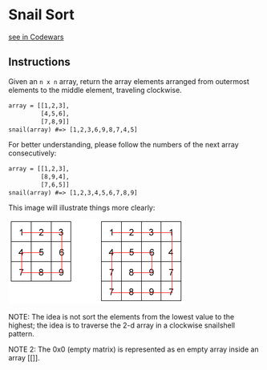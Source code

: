 # Snail Sort

[see in Codewars](https://www.codewars.com/kata/521c2db8ddc89b9b7a0000c1)

## Instructions


Given an `n x n` array, return the array elements arranged from outermost elements to the middle element, traveling clockwise.

```
array = [[1,2,3],
         [4,5,6],
         [7,8,9]]
snail(array) #=> [1,2,3,6,9,8,7,4,5]
```

For better understanding, please follow the numbers of the next array consecutively:

```
array = [[1,2,3],
         [8,9,4],
         [7,6,5]]
snail(array) #=> [1,2,3,4,5,6,7,8,9]
```

This image will illustrate things more clearly:

![snail](./snail.png)

NOTE: The idea is not sort the elements from the lowest value to the highest; the idea is to traverse the 2-d array in a clockwise snailshell pattern.

NOTE 2: The 0x0 (empty matrix) is represented as en empty array inside an array [[]].
